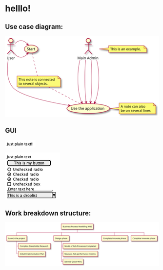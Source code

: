 


# helllo!

## Use case diagram:
![](../g_/uc1.svg)

## GUI
![](../d2/g_/gui3.png)

![](../g_/gui3.png)


## Work breakdown structure:
![](../g_/wbs1.svg)
